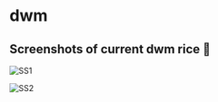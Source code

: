 # dwm
##  Screenshots of current dwm rice 📸

![SS1](https://github.com/Thee-RoVeR/dwm-wm/assets/100470110/fd52ead8-b228-400f-842d-c3bf918d9353)

![SS2](https://github.com/Thee-RoVeR/dwm-wm/assets/100470110/9760ae27-b27f-4a62-8bd0-79b72bfb8b46)
